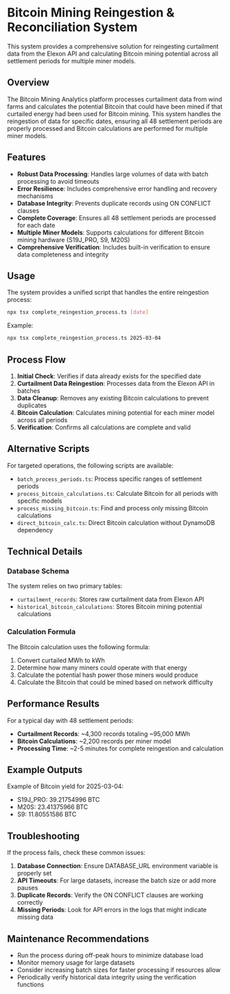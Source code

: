 # Bitcoin Mining Reingestion & Reconciliation System

This system provides a comprehensive solution for reingesting curtailment data from the Elexon API and calculating Bitcoin mining potential across all settlement periods for multiple miner models.

## Overview

The Bitcoin Mining Analytics platform processes curtailment data from wind farms and calculates the potential Bitcoin that could have been mined if that curtailed energy had been used for Bitcoin mining. This system handles the reingestion of data for specific dates, ensuring all 48 settlement periods are properly processed and Bitcoin calculations are performed for multiple miner models.

## Features

- **Robust Data Processing**: Handles large volumes of data with batch processing to avoid timeouts
- **Error Resilience**: Includes comprehensive error handling and recovery mechanisms
- **Database Integrity**: Prevents duplicate records using ON CONFLICT clauses
- **Complete Coverage**: Ensures all 48 settlement periods are processed for each date
- **Multiple Miner Models**: Supports calculations for different Bitcoin mining hardware (S19J_PRO, S9, M20S)
- **Comprehensive Verification**: Includes built-in verification to ensure data completeness and integrity

## Usage

The system provides a unified script that handles the entire reingestion process:

```bash
npx tsx complete_reingestion_process.ts [date]
```

Example:
```bash
npx tsx complete_reingestion_process.ts 2025-03-04
```

## Process Flow

1. **Initial Check**: Verifies if data already exists for the specified date
2. **Curtailment Data Reingestion**: Processes data from the Elexon API in batches
3. **Data Cleanup**: Removes any existing Bitcoin calculations to prevent duplicates
4. **Bitcoin Calculation**: Calculates mining potential for each miner model across all periods
5. **Verification**: Confirms all calculations are complete and valid

## Alternative Scripts

For targeted operations, the following scripts are available:

- `batch_process_periods.ts`: Process specific ranges of settlement periods
- `process_bitcoin_calculations.ts`: Calculate Bitcoin for all periods with specific models
- `process_missing_bitcoin.ts`: Find and process only missing Bitcoin calculations
- `direct_bitcoin_calc.ts`: Direct Bitcoin calculation without DynamoDB dependency

## Technical Details

### Database Schema

The system relies on two primary tables:

- `curtailment_records`: Stores raw curtailment data from Elexon API
- `historical_bitcoin_calculations`: Stores Bitcoin mining potential calculations

### Calculation Formula

The Bitcoin calculation uses the following formula:

1. Convert curtailed MWh to kWh
2. Determine how many miners could operate with that energy
3. Calculate the potential hash power those miners would produce
4. Calculate the Bitcoin that could be mined based on network difficulty

## Performance Results

For a typical day with 48 settlement periods:

- **Curtailment Records**: ~4,300 records totaling ~95,000 MWh
- **Bitcoin Calculations**: ~2,200 records per miner model
- **Processing Time**: ~2-5 minutes for complete reingestion and calculation

## Example Outputs

Example of Bitcoin yield for 2025-03-04:
- S19J_PRO: 39.21754996 BTC
- M20S: 23.41375966 BTC
- S9: 11.80551586 BTC

## Troubleshooting

If the process fails, check these common issues:

1. **Database Connection**: Ensure DATABASE_URL environment variable is properly set
2. **API Timeouts**: For large datasets, increase the batch size or add more pauses
3. **Duplicate Records**: Verify the ON CONFLICT clauses are working correctly
4. **Missing Periods**: Look for API errors in the logs that might indicate missing data

## Maintenance Recommendations

- Run the process during off-peak hours to minimize database load
- Monitor memory usage for large datasets
- Consider increasing batch sizes for faster processing if resources allow
- Periodically verify historical data integrity using the verification functions
